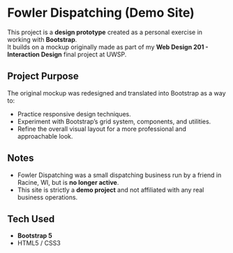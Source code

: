 # Fowler Dispatching (Demo Site)

This project is a **design prototype** created as a personal exercise in working with **Bootstrap**.  
It builds on a mockup originally made as part of my **Web Design 201 - Interaction Design** final project at UWSP.  

## Project Purpose
The original mockup was redesigned and translated into Bootstrap as a way to:
- Practice responsive design techniques.  
- Experiment with Bootstrap’s grid system, components, and utilities.  
- Refine the overall visual layout for a more professional and approachable look.  

## Notes
- Fowler Dispatching was a small dispatching business run by a friend in Racine, WI, but is **no longer active**.  
- This site is strictly a **demo project** and not affiliated with any real business operations.  

## Tech Used
- **Bootstrap 5**
- HTML5 / CSS3  
